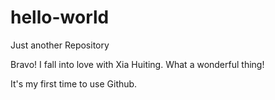 # hello-world
Just another Repository

Bravo! I fall into love with Xia Huiting. What a wonderful thing!

It's my first time to use Github.
